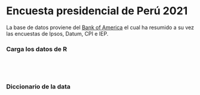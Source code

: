 # Encuesta presidencial de Perú 2021

La base de datos proviene del [Bank of America](https://rsch.baml.com/access?q=N4!Ou4!ajy8) el cual ha resumido a su vez las encuestas de Ipsos, Datum, CPI e IEP.




### Carga los datos de R

```{r}




```

### Diccionario de la data
